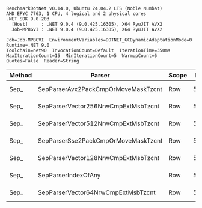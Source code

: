 ```

BenchmarkDotNet v0.14.0, Ubuntu 24.04.2 LTS (Noble Numbat)
AMD EPYC 7763, 1 CPU, 4 logical and 2 physical cores
.NET SDK 9.0.203
  [Host]     : .NET 9.0.4 (9.0.425.16305), X64 RyuJIT AVX2
  Job-MPBGVI : .NET 9.0.4 (9.0.425.16305), X64 RyuJIT AVX2

Job=Job-MPBGVI  EnvironmentVariables=DOTNET_GCDynamicAdaptationMode=0  Runtime=.NET 9.0  
Toolchain=net90  InvocationCount=Default  IterationTime=350ms  
MaxIterationCount=15  MinIterationCount=5  WarmupCount=6  
Quotes=False  Reader=String  

```
| Method | Parser                              | Scope | Rows  | Mean       | MB | MB/s   | ns/row | Allocated |
|------- |------------------------------------ |------ |------ |-----------:|---:|-------:|-------:|----------:|
| Sep_   | SepParserAvx2PackCmpOrMoveMaskTzcnt | Row   | 50000 |   3.471 ms | 29 | 8378.9 |   69.4 |    1050 B |
| Sep_   | SepParserVector256NrwCmpExtMsbTzcnt | Row   | 50000 |   3.496 ms | 29 | 8320.8 |   69.9 |    1081 B |
| Sep_   | SepParserVector512NrwCmpExtMsbTzcnt | Row   | 50000 |   3.659 ms | 29 | 7948.9 |   73.2 |    1274 B |
| Sep_   | SepParserSse2PackCmpOrMoveMaskTzcnt | Row   | 50000 |   3.794 ms | 29 | 7665.4 |   75.9 |     969 B |
| Sep_   | SepParserVector128NrwCmpExtMsbTzcnt | Row   | 50000 |   3.858 ms | 29 | 7539.9 |   77.2 |     987 B |
| Sep_   | SepParserIndexOfAny                 | Row   | 50000 |  13.463 ms | 29 | 2160.5 |  269.3 |    1007 B |
| Sep_   | SepParserVector64NrwCmpExtMsbTzcnt  | Row   | 50000 | 134.505 ms | 29 |  216.2 | 2690.1 |    1370 B |
